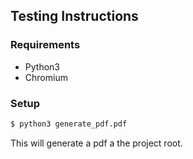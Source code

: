 ## Testing Instructions

### Requirements
* Python3
* Chromium

### Setup

```python
$ python3 generate_pdf.pdf
```

This will generate a pdf a the project root.
